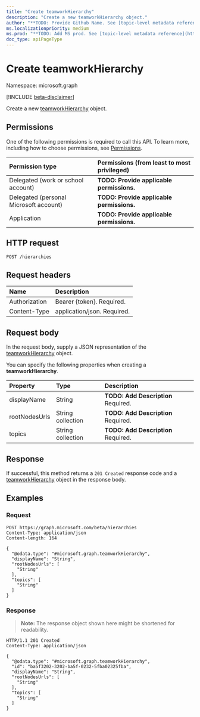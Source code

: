 ```yaml
---
title: "Create teamworkHierarchy"
description: "Create a new teamworkHierarchy object."
author: "**TODO: Provide Github Name. See [topic-level metadata reference](https://msgo.azurewebsites.net/add/document/guidelines/metadata.html#topic-level-metadata)**"
ms.localizationpriority: medium
ms.prod: "**TODO: Add MS prod. See [topic-level metadata reference](https://msgo.azurewebsites.net/add/document/guidelines/metadata.html#topic-level-metadata)**"
doc_type: apiPageType
---
```


# Create teamworkHierarchy
Namespace: microsoft.graph

[!INCLUDE [beta-disclaimer](../../includes/beta-disclaimer.md)]

Create a new [teamworkHierarchy](../resources/teamworkhierarchy.md) object.

## Permissions
One of the following permissions is required to call this API. To learn more, including how to choose permissions, see [Permissions](/graph/permissions-reference).

|Permission type|Permissions (from least to most privileged)|
|:---|:---|
|Delegated (work or school account)|**TODO: Provide applicable permissions.**|
|Delegated (personal Microsoft account)|**TODO: Provide applicable permissions.**|
|Application|**TODO: Provide applicable permissions.**|

## HTTP request

<!-- {
  "blockType": "ignored"
}
-->
``` http
POST /hierarchies
```

## Request headers
|Name|Description|
|:---|:---|
|Authorization|Bearer {token}. Required.|
|Content-Type|application/json. Required.|

## Request body
In the request body, supply a JSON representation of the [teamworkHierarchy](../resources/teamworkhierarchy.md) object.

You can specify the following properties when creating a **teamworkHierarchy**.

|Property|Type|Description|
|:---|:---|:---|
|displayName|String|**TODO: Add Description** Required.|
|rootNodesUrls|String collection|**TODO: Add Description** Required.|
|topics|String collection|**TODO: Add Description** Required.|



## Response

If successful, this method returns a `201 Created` response code and a [teamworkHierarchy](../resources/teamworkhierarchy.md) object in the response body.

## Examples

### Request
<!-- {
  "blockType": "request",
  "name": "create_teamworkhierarchy_from_hierarchies"
}
-->
``` http
POST https://graph.microsoft.com/beta/hierarchies
Content-Type: application/json
Content-length: 164

{
  "@odata.type": "#microsoft.graph.teamworkHierarchy",
  "displayName": "String",
  "rootNodesUrls": [
    "String"
  ],
  "topics": [
    "String"
  ]
}
```


### Response
>**Note:** The response object shown here might be shortened for readability.
<!-- {
  "blockType": "response",
  "truncated": true,
  "@odata.type": "microsoft.graph.teamworkHierarchy"
}
-->
``` http
HTTP/1.1 201 Created
Content-Type: application/json

{
  "@odata.type": "#microsoft.graph.teamworkHierarchy",
  "id": "ba5f3202-3202-ba5f-0232-5fba02325fba",
  "displayName": "String",
  "rootNodesUrls": [
    "String"
  ],
  "topics": [
    "String"
  ]
}
```

